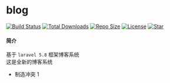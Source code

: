 # blog #

[![Build Status](https://travis-ci.org/chiqing85/blog.svg?branch=master)](https://travis-ci.org/chiqing85/blog)
[![Total Downloads](https://img.shields.io/github/downloads/chiqing85/blog/total.svg)](https://img.shields.io/github/downloads/chiqing85/blog/total.svg)
[![Repo Size](https://img.shields.io/github/repo-size/chiqing85/blog.svg)](https://img.shields.io/github/repo-size/chiqing85/blog.svg)
[![License](https://img.shields.io/github/license/chiqing85/blog.svg)](https://img.shields.io/github/license/chiqing85/blog.svg)
[![Star](https://img.shields.io/github/stars/chiqing85/blog.svg?style=social)](https://img.shields.io/github/stars/chiqing85/blog.svg?style=social)
#### 简介
基于 `laravel 5.8` 框架博客系统<br/>
这是全新的博客系统

- 制造冲突 1
